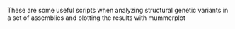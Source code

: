 These are some useful scripts when analyzing structural genetic variants in a set of assemblies and plotting the results with mummerplot
